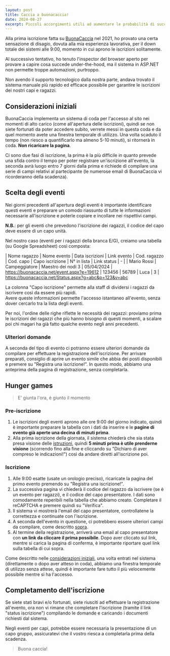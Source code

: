 ```yaml
---
layout: post
title: Caccia a buonacaccia!
date: 2024-08-27
excerpt: Piccoli accorgimenti utili ad aumentare le probabilità di successo nell'iscrizione agli eventi su BuonaCaccia.
---
```


Alla prima iscrizione fatta su [BuonaCaccia](https://buonacaccia.net/) nel 2021, ho provato una certa sensazione di disagio, dovuta alla mia esperienza lavorativa, per il down totale dei sistemi alle 9:00, momento in cui aprono le iscrizioni solitamente.

Al successivo tentativo, ho tenuto l'inspector del browser aperto per provare a capire cosa succede under-the-hood, ma il sistema in ASP.NET non permette troppe automazioni, purtroppo.

Non avendo il supporto tecnologico dalla nostra parte, andava trovato il sistema manuale più rapido ed efficace possibile per garantire le iscrizioni dei nostri capi e ragazzi.

## Considerazioni iniziali

BuonaCaccia implementa un sistema di coda per l'accesso al sito nei momenti di alto carico (come all'apertura delle iscrizioni), quindi se non siete fortunati da poter accedere subito, verrete messi in questa coda e da quel momento avete una finestra temporale di utilizzo. Una volta scaduto il tempo (non riesco a quantificarlo ma almeno 5-10 minuti), si ritornerà in coda. **Non ricaricare la pagina**.

Ci sono due fasi di iscrizione, la prima è la più difficile in quanto prevede una sfida contro il tempo per poter registrare un'iscrizione all'evento, la seconda avrà luogo entro 7 giorni dalla prima e richiede di compilare una serie di campi relativi al partecipante (le numerose email di BuonaCaccia vi ricorderanno della scadenza).

## Scelta degli eventi

Nei giorni precedenti all'apertura degli eventi è importante identificare questi eventi e preparare un comodo riassunto di tutte le informazioni necessarie all'iscrizione e poterle copiare e incollare nei rispettivi campi.

**N.B.**: per gli eventi che prevedono l'iscrizione dei ragazzi, il codice del capo deve essere di un capo unità.

Nel nostro caso (eventi per i ragazzi della branca E/G), creiamo una tabella (su Google Spreadsheet) così composta:

| Nome ragazzo | Nome evento | Data iscrizioni | Link evento | Cod. ragazzo | Cod. capo | Capo iscrizione | N° in lista | Link status
| - |
| Mario Rossi | Campeggiatore \| Maestro dei nodi 3 | 05/04/2024 | https://buonacaccia.net/event.aspx?e=19612 | 123456 | 56789 | Luca | 3 | https://buonacaccia.net/Status.aspx?g=abc&p=123&v=abc

La colonna "Capo iscrizione" permette alla staff di dividersi i ragazzi da iscrivere così da essere più rapidi.   
Avere queste informazioni permette l'accesso istantaneo all'evento, senza dover cercarlo tra la lista degli eventi.

Per noi, l'ordine delle righe riflette le necessità dei ragazzi: proviamo prima le iscrizioni dei ragazzi che più hanno bisogno di questi momenti, a scalare poi chi magari ha già fatto qualche evento negli anni precedenti.

### Ulteriori domande

A seconda del tipo di evento ci potranno essere ulteriori domande da compilare per effettuare la registrazione dell'iscrizione. Per arrivare preparati, consiglio di aprire un evento simile che abbia dei posti disponibili e premere su "Registra una iscrizione!". In questo modo, abbiamo una anteprima della pagina di registrazione, senza completarla.

## Hunger games

> E' giunta l'ora, è giunto il momento

### Pre-iscrizione

1. Le iscrizioni degli eventi aprono alle ore 9:00 del giorno indicato, quindi è importante preparare la tabella con i dati da inserire e le **pagine di evento già aperte una decina di minuti prima**.
2. Alla prima iscrizione della giornata, il sistema chiederà che sia stata presa visione delle [istruzioni](https://buonacaccia.net/Instructions.aspx), quindi **5 minuti prima è utile prenderne visione** (scorrendo fino alla fine e cliccando su "Dichiaro di aver compreso le indicazioni!") così da andare diretti all'iscrizione poi.

### Iscrizione

1. Alle 9:00 esatte (usate un orologio preciso), ricaricate la pagina del primo evento premendo su "Registra una iscrizione!".
2. La successiva pagina vi chiederà il codice del ragazzo da iscrivere (se è un evento per ragazzi), e il codice del capo presentatore. I dati sono comodamente reperibili nella tabella che abbiamo creato. Completare il reCAPTCHA e premere quindi su "Verifica".
3. Il sistema vi mostrerà l'email del capo presentatore, controllatene la correttezza e continuate con l'iscrizione.
4. A seconda dell'evento in questione, ci potrebbero essere ulteriori campi da compilare, come descritto [sopra](#ulteriori-domande).
5. Al termine della registrazione, arriverà una email al capo presentatore con **un link da cliccare il prima possibile**. Dopo aver cliccato sul link, mentre si carica la pagina di conferma, è importante riportare quel link sulla tabella di cui sopra.

Come descritto nelle [considerazioni iniziali](#considerazioni-iniziali), una volta entrati nel sistema (direttamente o dopo aver atteso in coda), abbiamo una finestra temporale di utilizzo senza attese, quindi è importante fare tutto il più velocemente possibile mentre si ha l'accesso.

## Completamento dell'iscrizione

Se siete stati bravi e/o fortunati, siete riusciti ad effettuare la registrazione all'evento, ora non vi rimane che completare l'iscrizione (tramite il link "status iscrizione") compilando le domande e caricando i documenti richiesti dal sistema.

Negli eventi per capi, potrebbe essere necessaria la presentazione di un capo gruppo, assicuratevi che il vostro riesca a completarla prima della scadenza.

> Buona caccia!
